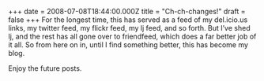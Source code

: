 +++
date = 2008-07-08T18:44:00.000Z
title = "Ch-ch-changes!"
draft = false
+++
For the longest time, this has served as a feed of my del.icio.us links,
my twitter feed, my flickr feed, my lj feed, and so forth. But I’ve shed
lj, and the rest has all gone over to friendfeed, which does a far
better job of it all. So from here on in, until I find something better,
this has become my blog.

Enjoy the future posts.
